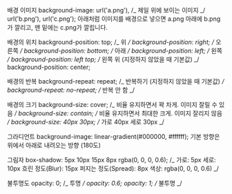 배경 이미지
background-image:
url('a.png'), /_ 제일 위에 보이는 이미지 _/
url('b.png'),
url('c.png');
아래처럼 이미지를 배경으로 넣으면 a.png 아래에 b.png가 깔리고, 맨 밑에는 c.png가 깔립니다.

배경의 위치
background-position: top; /_ 위 _/
background-position: right; /_ 오른쪽 _/
background-position: bottom; /_ 아래 _/
background-position: left; /_ 왼쪽 _/
background-position: left top; /_ 왼쪽 위 (지정하지 않았을 때 기본값) _/
background-position: center;

배경의 반복
background-repeat: repeat; /_ 반복하기 (지정하지 않았을 때 기본값) _/
background-repeat: no-repeat; /_ 반복 안 함 _/

배경의 크기
background-size: cover; /_ 비율 유지하면서 꽉 차게. 이미지 잘릴 수 있음 _/
background-size: contain; /_ 비율 유지하면서 최대한 크게. 이미지 잘리지 않음 _/
background-size: 40px 30px; /_ 가로 40px 세로 30px _/

그라디언트
background-image: linear-gradient(#000000, #ffffff);
기본 방향은 위에서 아래로 내려오는 방향 (180도)

그림자
box-shadow: 5px 10px 15px 8px rgba(0, 0, 0, 0.6);
/_
가로: 5px
세로: 10px
흐린 정도(Blur): 15px
퍼지는 정도(Spread): 8px
색상: rgba(0, 0, 0, 0.6)
_/

불투명도
opacity: 0; /_ 투명 _/
opacity: 0.6;
opacity: 1; /_ 불투명 _/
